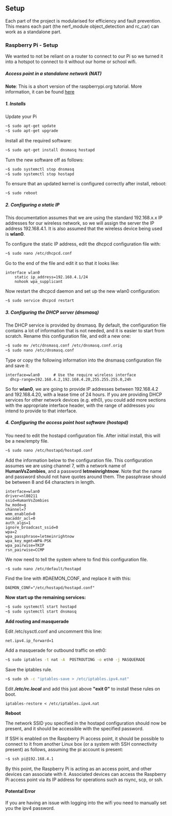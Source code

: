 ## Setup 

Each part of the project is modularised for efficiency and fault prevention. This means each part (the nerf_module object_detection and rc_car) can work as a standalone part. 

### Raspberry Pi - Setup

We wanted to not be reliant on a router to connect to our Pi so we turned it into a hotspot to connect to it without our home or school wifi.

##### Access point in a standalone network (NAT)
**Note**: This is a short version of the raspberrypi.org tutorial. More information, it can be found [here](https://www.raspberrypi.org/documentation/configuration/wireless/access-point.md)

##### 1. Installs
Update your Pi
```bash
~$ sudo apt-get update
~$ sudo apt-get upgrade
```

Install all the required software:

```bash
~$ sudo apt-get install dnsmasq hostapd
```

Turn the new software off as follows:
```bash
~$ sudo systemctl stop dnsmasq
~$ sudo systemctl stop hostapd
```

To ensure that an updated kernel is configured correctly after install, reboot:
```bash
~$ sudo reboot 
```

##### 2. Configuring a static IP

This documentation assumes that we are using the standard 192.168.x.x IP addresses for our wireless network, so we will assign the server the IP address 192.168.4.1. It is also assumed that the wireless device being used is **wlan0**.

To configure the static IP address, edit the dhcpcd configuration file with:
```bash 
~$ sudo nano /etc/dhcpcd.conf
```

Go to the end of the file and edit it so that it looks like:

```
interface wlan0
    static ip_address=192.168.4.1/24
    nohook wpa_supplicant
```
Now restart the dhcpcd daemon and set up the new wlan0 configuration:

```bash
~$ sudo service dhcpcd restart
```
##### 3. Configuring the DHCP server (dnsmasq)

The DHCP service is provided by dnsmasq. By default, the configuration file contains a lot of information that is not needed, and it is easier to start from scratch. Rename this configuration file, and edit a new one:

```bash 
~$ sudo mv /etc/dnsmasq.conf /etc/dnsmasq.conf.orig  
~$ sudo nano /etc/dnsmasq.conf
```

Type or copy the following information into the dnsmasq configuration file and save it:
```
interface=wlan0      # Use the require wireless interface
  dhcp-range=192.168.4.2,192.168.4.20,255.255.255.0,24h
```
So for **wlan0**, we are going to provide IP addresses between 192.168.4.2 and 192.168.4.20, with a lease time of 24 hours. If you are providing DHCP services for other network devices (e.g. eth0), you could add more sections with the appropriate interface header, with the range of addresses you intend to provide to that interface.

##### 4. Configuring the access point host software (hostapd)

You need to edit the hostapd configuration file. After initial install, this will be a new/empty file.

```bash
~$ sudo nano /etc/hostapd/hostapd.conf
```
Add the information below to the configuration file. This configuration assumes we are using channel 7, with a network name of **HumanVsZombies**, and a password **letmeinrightnow**. Note that the name and password should not have quotes around them. The passphrase should be between 8 and 64 characters in length.

```
interface=wlan0
driver=nl80211
ssid=HumanVsZombies
hw_mode=g
channel=7
wmm_enabled=0
macaddr_acl=0
auth_algs=1
ignore_broadcast_ssid=0
wpa=2
wpa_passphrase=letmeinrightnow
wpa_key_mgmt=WPA-PSK
wpa_pairwise=TKIP
rsn_pairwise=CCMP
```
We now need to tell the system where to find this configuration file.

```bash 
~$ sudo nano /etc/default/hostapd
```
Find the line with #DAEMON_CONF, and replace it with this:
```
DAEMON_CONF="/etc/hostapd/hostapd.conf"
```


**Now start up the remaining services:**

```bash
~$ sudo systemctl start hostapd
~$ sudo systemctl start dnsmasq
```

**Add routing and masquerade**

Edit /etc/sysctl.conf and uncomment this line:

```
net.ipv4.ip_forward=1
```

Add a masquerade for outbound traffic on eth0:
```bash
~$ sudo iptables -t nat -A  POSTROUTING -o eth0 -j MASQUERADE
```
Save the iptables rule.
```bash
~$ sudo sh -c "iptables-save > /etc/iptables.ipv4.nat"
```
Edit _**/etc/rc.local**_ and add this just above **"exit 0"** to install these rules on boot.
```
iptables-restore < /etc/iptables.ipv4.nat
```
**Reboot**

The network SSID you specified in the hostapd configuration should now be present, and it should be accessible with the specified password.

If SSH is enabled on the Raspberry Pi access point, it should be possible to connect to it from another Linux box (or a system with SSH connectivity present) as follows, assuming the pi account is present:
```bash
~$ ssh pi@192.168.4.1
```
By this point, the Raspberry Pi is acting as an access point, and other devices can associate with it. Associated devices can access the Raspberry Pi access point via its IP address for operations such as rsync, scp, or ssh.

#### Potental Error
If you are having an issue with logging into the wifi you need to manually set you the ipv4 password.
